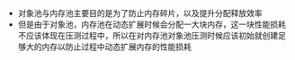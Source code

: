* 对象池与内存池主要目的是为了防止内存碎片，以及提升分配释放效率
* 但是由于对象池，内存池在动态扩展时候会分配一大块内存，这一块性能损耗不应该体现在压测过程中，所以在对内存池对象池压测时候应该初始就创建足够大的内存以防止过程中动态扩展内存的性能损耗